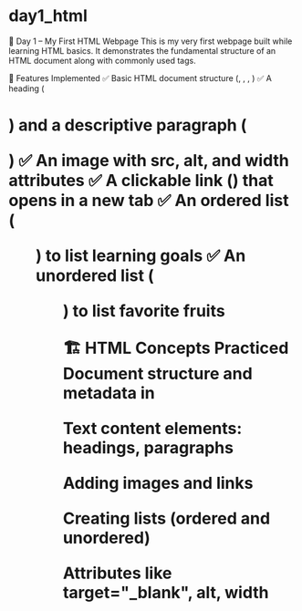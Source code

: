# day1_html

🌟 Day 1 – My First HTML Webpage
This is my very first webpage built while learning HTML basics.
It demonstrates the fundamental structure of an HTML document along with commonly used tags.

📌 Features Implemented
✅ Basic HTML document structure (<!DOCTYPE html>, <html>, <head>, <body>)
✅ A heading (<h1>) and a descriptive paragraph (<p>)
✅ An image with src, alt, and width attributes
✅ A clickable link (<a>) that opens in a new tab
✅ An ordered list (<ol>) to list learning goals
✅ An unordered list (<ul>) to list favorite fruits

🏗️ HTML Concepts Practiced
Document structure and metadata in <head>

Text content elements: headings, paragraphs

Adding images and links

Creating lists (ordered and unordered)

Attributes like target="_blank", alt, width

